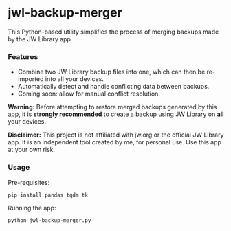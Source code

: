 # jwl-backup-merger
This Python-based utility simplifies the process of merging backups made by the JW Library app.

### Features
- Combine two JW Library backup files into one, which can then be re-imported into all your devices.
- Automatically detect and handle conflicting data between backups.
- Coming soon: allow for manual conflict resolution.

**Warning:**
Before attempting to restore merged backups generated by this app, it is **strongly recommended** to create a backup using JW Library on **all** your devices. 

**Disclaimer:**
This project is not affiliated with jw.org or the official JW Library app. It is an independent tool created by me, for personal use. Use this app at your own risk.

### Usage

Pre-requisites:

    pip install pandas tqdm tk

Running the app:

    python jwl-backup-merger.py

